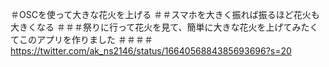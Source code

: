 ＃OSCを使って大きな花火を上げる
＃＃スマホを大きく振れば振るほど花火も大きくなる
＃＃＃祭りに行って花火を見て、簡単に大きな花火を上げてみたくてこのアプリを作りました
＃＃＃＃https://twitter.com/ak_ns2146/status/1664056884385693696?s=20

